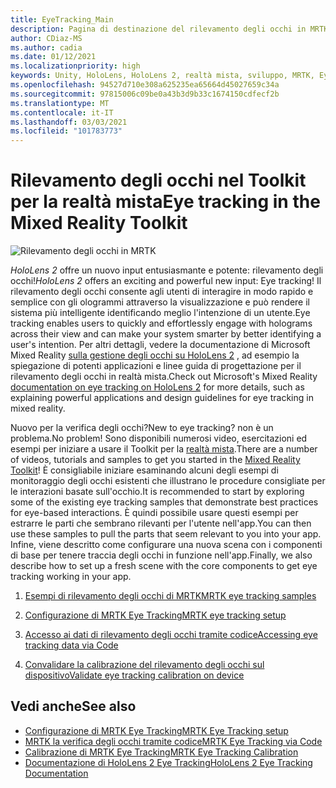 ```yaml
---
title: EyeTracking_Main
description: Pagina di destinazione del rilevamento degli occhi in MRTK
author: CDiaz-MS
ms.author: cadia
ms.date: 01/12/2021
ms.localizationpriority: high
keywords: Unity, HoloLens, HoloLens 2, realtà mista, sviluppo, MRTK, EyeTracking,
ms.openlocfilehash: 94527d710e308a625235ea65664d45027659c34a
ms.sourcegitcommit: 97815006c09be0a43b3d9b33c1674150cdfecf2b
ms.translationtype: MT
ms.contentlocale: it-IT
ms.lasthandoff: 03/03/2021
ms.locfileid: "101783773"
---
```

# <a name="eye-tracking-in-the-mixed-reality-toolkit"></a><span data-ttu-id="4d9e2-104">Rilevamento degli occhi nel Toolkit per la realtà mista</span><span class="sxs-lookup"><span data-stu-id="4d9e2-104">Eye tracking in the Mixed Reality Toolkit</span></span>

![Rilevamento degli occhi in MRTK](../images/eye-tracking/mrtk_et_compilation.png)

<span data-ttu-id="4d9e2-106">_HoloLens 2_ offre un nuovo input entusiasmante e potente: rilevamento degli occhi!</span><span class="sxs-lookup"><span data-stu-id="4d9e2-106">_HoloLens 2_ offers an exciting and powerful new input: Eye tracking!</span></span>
<span data-ttu-id="4d9e2-107">Il rilevamento degli occhi consente agli utenti di interagire in modo rapido e semplice con gli ologrammi attraverso la visualizzazione e può rendere il sistema più intelligente identificando meglio l'intenzione di un utente.</span><span class="sxs-lookup"><span data-stu-id="4d9e2-107">Eye tracking enables users to quickly and effortlessly engage with holograms across their view and can make your system smarter by better identifying a user's intention.</span></span> <span data-ttu-id="4d9e2-108">Per altri dettagli, vedere la documentazione di Microsoft Mixed Reality [sulla gestione degli occhi su HoloLens 2](https://docs.microsoft.com/windows/mixed-reality/eye-tracking) , ad esempio la spiegazione di potenti applicazioni e linee guida di progettazione per il rilevamento degli occhi in realtà mista.</span><span class="sxs-lookup"><span data-stu-id="4d9e2-108">Check out Microsoft's Mixed Reality [documentation on eye tracking on HoloLens 2](https://docs.microsoft.com/windows/mixed-reality/eye-tracking) for more details, such as explaining powerful applications and design guidelines for eye tracking in mixed reality.</span></span>

<span data-ttu-id="4d9e2-109">Nuovo per la verifica degli occhi?</span><span class="sxs-lookup"><span data-stu-id="4d9e2-109">New to eye tracking?</span></span> <span data-ttu-id="4d9e2-110">non è un problema.</span><span class="sxs-lookup"><span data-stu-id="4d9e2-110">No problem!</span></span> <span data-ttu-id="4d9e2-111">Sono disponibili numerosi video, esercitazioni ed esempi per iniziare a usare il Toolkit per la [realtà mista](https://github.com/Microsoft/MixedRealityToolkit-Unity).</span><span class="sxs-lookup"><span data-stu-id="4d9e2-111">There are a number of videos, tutorials and samples to get you started in the [Mixed Reality Toolkit](https://github.com/Microsoft/MixedRealityToolkit-Unity)!</span></span>
<span data-ttu-id="4d9e2-112">È consigliabile iniziare esaminando alcuni degli esempi di monitoraggio degli occhi esistenti che illustrano le procedure consigliate per le interazioni basate sull'occhio.</span><span class="sxs-lookup"><span data-stu-id="4d9e2-112">It is recommended to start by exploring some of the existing eye tracking samples that demonstrate best practices for eye-based interactions.</span></span> <span data-ttu-id="4d9e2-113">È quindi possibile usare questi esempi per estrarre le parti che sembrano rilevanti per l'utente nell'app.</span><span class="sxs-lookup"><span data-stu-id="4d9e2-113">You can then use these samples to pull the parts that seem relevant to you into your app.</span></span> <span data-ttu-id="4d9e2-114">Infine, viene descritto come configurare una nuova scena con i componenti di base per tenere traccia degli occhi in funzione nell'app.</span><span class="sxs-lookup"><span data-stu-id="4d9e2-114">Finally, we also describe how to set up a fresh scene with the core components to get eye tracking working in your app.</span></span>

1. [<span data-ttu-id="4d9e2-115">Esempi di rilevamento degli occhi di MRTK</span><span class="sxs-lookup"><span data-stu-id="4d9e2-115">MRTK eye tracking samples</span></span>](eye-tracking-examples-overview.md)

2. [<span data-ttu-id="4d9e2-116">Configurazione di MRTK Eye Tracking</span><span class="sxs-lookup"><span data-stu-id="4d9e2-116">MRTK eye tracking setup</span></span>](eye-tracking-basic-setup.md)

3. [<span data-ttu-id="4d9e2-117">Accesso ai dati di rilevamento degli occhi tramite codice</span><span class="sxs-lookup"><span data-stu-id="4d9e2-117">Accessing eye tracking data via Code</span></span>](eye-tracking-eye-gaze-provider.md)

4. [<span data-ttu-id="4d9e2-118">Convalidare la calibrazione del rilevamento degli occhi sul dispositivo</span><span class="sxs-lookup"><span data-stu-id="4d9e2-118">Validate eye tracking calibration on device</span></span>](eye-tracking-is-user-calibrated.md)

## <a name="see-also"></a><span data-ttu-id="4d9e2-119">Vedi anche</span><span class="sxs-lookup"><span data-stu-id="4d9e2-119">See also</span></span>

- [<span data-ttu-id="4d9e2-120">Configurazione di MRTK Eye Tracking</span><span class="sxs-lookup"><span data-stu-id="4d9e2-120">MRTK Eye Tracking setup</span></span>](eye-tracking-basic-setup.md)
- [<span data-ttu-id="4d9e2-121">MRTK la verifica degli occhi tramite codice</span><span class="sxs-lookup"><span data-stu-id="4d9e2-121">MRTK Eye Tracking via Code</span></span>](eye-tracking-eye-gaze-provider.md)
- [<span data-ttu-id="4d9e2-122">Calibrazione di MRTK Eye Tracking</span><span class="sxs-lookup"><span data-stu-id="4d9e2-122">MRTK Eye Tracking Calibration</span></span>](eye-tracking-is-user-calibrated.md)
- [<span data-ttu-id="4d9e2-123">Documentazione di HoloLens 2 Eye Tracking</span><span class="sxs-lookup"><span data-stu-id="4d9e2-123">HoloLens 2 Eye Tracking Documentation</span></span>](https://docs.microsoft.com/windows/mixed-reality/eye-tracking)
